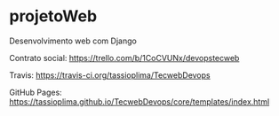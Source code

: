 # projetoWeb
Desenvolvimento web com Django


Contrato social: https://trello.com/b/1CoCVUNx/devopstecweb

Travis: https://travis-ci.org/tassioplima/TecwebDevops

GitHub Pages: https://tassioplima.github.io/TecwebDevops/core/templates/index.html
